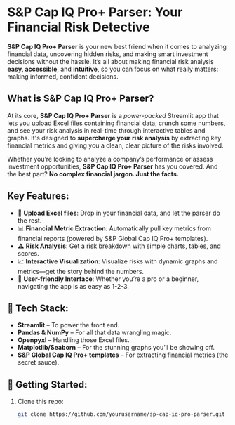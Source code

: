 # **S&P Cap IQ Pro+ Parser**: Your Financial Risk Detective

**S&P Cap IQ Pro+ Parser** is your new best friend when it comes to analyzing financial data, uncovering hidden risks, and making smart investment decisions without the hassle. It’s all about making financial risk analysis **easy, accessible**, and **intuitive**, so you can focus on what really matters: making informed, confident decisions.

## **What is S&P Cap IQ Pro+ Parser?**

At its core, **S&P Cap IQ Pro+ Parser** is a *power-packed* Streamlit app that lets you upload Excel files containing financial data, crunch some numbers, and see your risk analysis in real-time through interactive tables and graphs. It's designed to **supercharge your risk analysis** by extracting key financial metrics and giving you a clean, clear picture of the risks involved.

Whether you’re looking to analyze a company’s performance or assess investment opportunities, **S&P Cap IQ Pro+ Parser** has you covered. And the best part? **No complex financial jargon. Just the facts.**

## **Key Features**:

- 📁 **Upload Excel files**: Drop in your financial data, and let the parser do the rest.
- 📊 **Financial Metric Extraction**: Automatically pull key metrics from financial reports (powered by S&P Global Cap IQ Pro+ templates).
- ⚠️ **Risk Analysis**: Get a risk breakdown with simple charts, tables, and scores.
- 📈 **Interactive Visualization**: Visualize risks with dynamic graphs and metrics—get the story behind the numbers.
- 🧠 **User-friendly Interface**: Whether you’re a pro or a beginner, navigating the app is as easy as 1-2-3.

## 🔧 **Tech Stack**:

- **Streamlit** – To power the front end.
- **Pandas & NumPy** – For all that data wrangling magic.
- **Openpyxl** – Handling those Excel files.
- **Matplotlib/Seaborn** – For the stunning graphs you’ll be showing off.
- **S&P Global Cap IQ Pro+ templates** – For extracting financial metrics (the secret sauce).

## 🚀 **Getting Started**:

1. Clone this repo:
   ```bash
   git clone https://github.com/yourusername/sp-cap-iq-pro-parser.git
